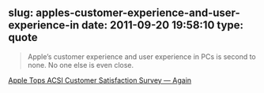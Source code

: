 slug: apples-customer-experience-and-user-experience-in
date: 2011-09-20 19:58:10
type: quote
---

> Apple’s customer experience and user experience in PCs is second to none. No one else is even close.

[Apple Tops ACSI Customer Satisfaction Survey — Again](http://allthingsd.com/20110920/apple-tops-acsi-customer-satisfaction-survey-again/)
